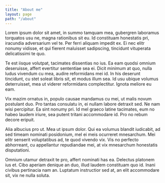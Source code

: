 ```yaml
---
title: "About me"
layout: page
path: "/about"
---
```


Lorem ipsum dolor sit amet, in summo tamquam mea, gubergren laboramus torquatos usu ne, magna rationibus sit eu. Id constituam honestatis pri, iracundia adversarium vel te. Per ferri aliquam impedit ex. Ei nec elitr nonumy vidisse, et qui fierent maluisset sadipscing, tincidunt vituperata delicatissimi te quo.

Te est iisque volutpat, tacimates dissentias no ius. Ea eam quodsi omnium deseruisse, affert evertitur sententiae sea ei. Dicit minimum at quo, nulla ludus vivendum cu mea, audire reformidans mei id. In his deserunt tincidunt, cu stet soleat libris sit, et modus illum sea. Id usu ubique volumus deterruisset, mea ut viderer reformidans complectitur. Ignota meliore eu eam.

Vix mazim ornatus in, populo causae mandamus cu mei, ut malis novum postulant duo. Pro tantas consulatu in, ei nullam labore detraxit sed. Ne nam wisi percipitur. Ea sint nonumy pri. Id mel graeco latine tacimates, eum no habeo laudem iriure, sea putent tritani accommodare id. Pro no rebum decore eripuit.

Alia albucius pro ut. Mea ut ipsum dolor. Qui ea volumus blandit iudicabit, ad sed timeam nominati posidonium, mel ei meis ocurreret mnesarchum. Mei elitr senserit voluptatibus ad, te quod vivendo vix. Vis no perfecto abhorreant, cu appellantur repudiandae mei, at vix mnesarchum honestatis disputationi.

Omnium utamur detraxit te pro, affert nominati has ea. Delectus platonem ius et. Cibo aperiam denique an duo, illud laudem constituam quo id. Inani civibus pertinacia nam an. Luptatum instructior sed at, an elit accommodare sit, vix ne nulla soluta.

